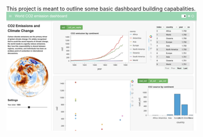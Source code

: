 This project is meant to outline some basic dashboard building capabalities.
![alt text](Dashboard.png)


